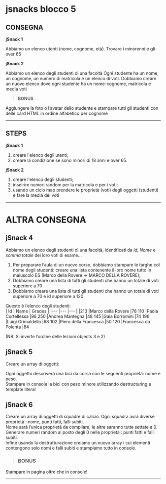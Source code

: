 jsnacks blocco 5
===

## CONSEGNA

**jSnack 1**

Abbiamo un elenco utenti (nome, cognome, età).
Trovare i minorenni e gli over 65

**jSnack 2**

Abbiamo un elenco degli studenti di una facoltà
Ogni studente ha un nome, un cognome, un numero di matricola e un elenco di voti.
Dobbiamo creare un nuovo elenco dove ogni studente ha un nome-cognome, matricola e media voti

>**BONUS**

Aggiungere la foto o l’avatar dello studente e stampare tutti gli studenti con delle card HTML in ordine alfabetico per cognome

---

## STEPS

**jSnack 1**
1. creare l'elenco degli utenti;
2. creare la condizione se sono minori di 18 anni e over 65.

**jSnack 2**
1. creare l'elenco degli studenti;
2. inseirire numeri random per la matricola e per i voti;
3. usando un ciclo map prendere le proprietà (voti) degli oggetti (studenti) e fare la media dei voti

---

# ALTRA CONSEGNA

## **jSnack 4**

Abbiamo un elenco degli studenti di una facoltà, identificati da _id_, _Nome_ e _somma totale_
dei loro voti di esame...
1. Per preparare l’aula di un nuovo corso, dobbiamo stampare le targhe col nome degli studenti:
creare una lista contenente il loro nome tutto in maiuscolo
ES (Marco della Rovere => MARCO DELLA ROVERE);
2. Dobbiamo creare una lista di tutti gli studenti che hanno un totale di voti superiore a 70
3. Dobbiamo creare una lista di tutti gli studenti che hanno un totale di voti superiore a 70 e id
superiore a 120 

Questo è l’elenco degli studenti: <br>
| Id | Name                 | Grades |
|--- |---                   |---     |
|213 |Marco della Rovere    |78
110  |Paola Cortellessa     |96
250  |Andrea Mantegna       |48
145  |Gaia Borromini        |74
196  |Luigi Grimaldello     |68
102  |Piero della Francesca |50
120  |Francesca da Polenta  |84

(NB: Si inverte l’ordine delle lezioni objects 3 e 2)

## **jSnack 5**

Creare un array di oggetti:

Ogni oggetto descriverà una bici da corsa con le seguenti proprietà: nome e peso. <br>
Stampare in console la bici con peso minore utilizzando destructuring e template literal

## **jSnack 6**

Creare un array di oggetti di squadre di calcio. Ogni squadra avrà diverse proprietà : nome,
punti fatti, falli subiti. <br>
Nome sarà l’unica proprietà da compilare, le altre saranno tutte settate a 0. <br>
Generare numeri random al posto degli 0 nelle proprietà : punti fatti e falli subiti. <br>
Infine usando la destrutturazione creiamo un nuovo array i cui elementi contengono solo nomi e
falli subiti e stampiamo tutto in console.

>### BONUS

Stampare in pagina oltre che in console!

---

